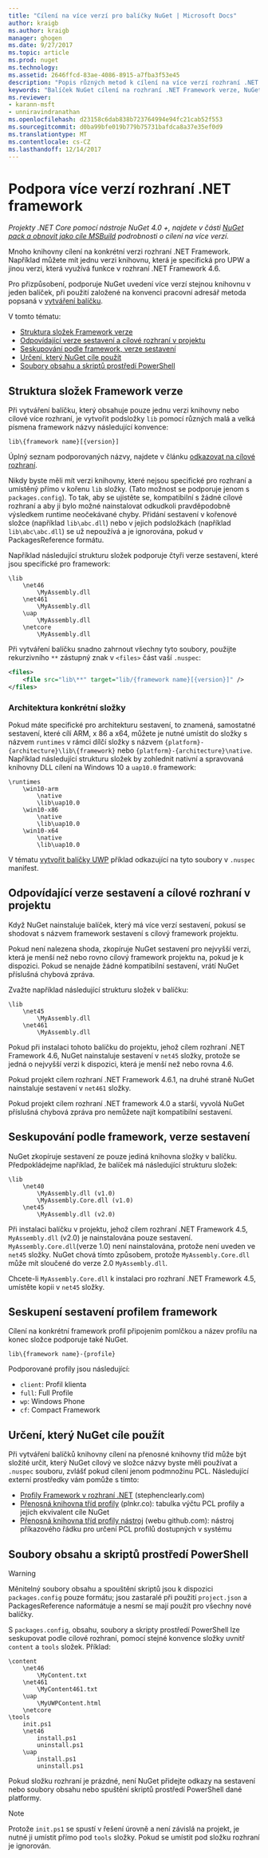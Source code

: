 ```yaml
---
title: "Cílení na více verzí pro balíčky NuGet | Microsoft Docs"
author: kraigb
ms.author: kraigb
manager: ghogen
ms.date: 9/27/2017
ms.topic: article
ms.prod: nuget
ms.technology: 
ms.assetid: 2646ffcd-83ae-4086-8915-a7fba3f53e45
description: "Popis různých metod k cílení na více verzí rozhraní .NET Framework z v rámci jednoho balíčku NuGet."
keywords: "Balíček NuGet cílení na rozhraní .NET Framework verze, NuGet a rozhraní .NET, cílení na více rozhraní, vytvoření balíčku NuGet"
ms.reviewer:
- karann-msft
- unniravindranathan
ms.openlocfilehash: d23158c6dab838b723764994e94fc21cab52f553
ms.sourcegitcommit: d0ba99bfe019b779b75731bafdca8a37e35ef0d9
ms.translationtype: MT
ms.contentlocale: cs-CZ
ms.lasthandoff: 12/14/2017
---
```

# <a name="supporting-multiple-net-framework-versions"></a>Podpora více verzí rozhraní .NET framework

*Projekty .NET Core pomocí nástroje NuGet 4.0 +, najdete v části [NuGet pack a obnovit jako cíle MSBuild](../schema/msbuild-targets.md) podrobnosti o cílení na více verzí.*

Mnoho knihovny cílení na konkrétní verzi rozhraní .NET Framework. Například můžete mít jednu verzi knihovnu, která je specifická pro UPW a jinou verzi, která využívá funkce v rozhraní .NET Framework 4.6.

Pro přizpůsobení, podporuje NuGet uvedení více verzí stejnou knihovnu v jeden balíček, při použití založené na konvenci pracovní adresář metoda popsaná v [vytváření balíčku](../create-packages/creating-a-package.md#from-a-convention-based-working-directory).

V tomto tématu:

- [Struktura složek Framework verze](#framework-version-folder-structure)
- [Odpovídající verze sestavení a cílové rozhraní v projektu](#matching-assembly-versions-and-the-target-framework-in-a-project)
- [Seskupování podle framework, verze sestavení](#grouping-assemblies-by-framework-version)
- [Určení, který NuGet cíle použít](#determining-which-nuget-target-to-use)
- [Soubory obsahu a skriptů prostředí PowerShell](#content-files-and-powershell-scripts)


## <a name="framework-version-folder-structure"></a>Struktura složek Framework verze

Při vytváření balíčku, který obsahuje pouze jednu verzi knihovny nebo cílové více rozhraní, je vytvořit podsložky `lib` pomocí různých malá a velká písmena framework názvy následující konvence:

    lib\{framework name}[{version}]

Úplný seznam podporovaných názvy, najdete v článku [odkazovat na cílové rozhraní](../schema/target-frameworks.md#supported-frameworks).

Nikdy byste měli mít verzi knihovny, které nejsou specifické pro rozhraní a umístěný přímo v kořenu `lib` složky. (Tato možnost se podporuje jenom s `packages.config`). To tak, aby se ujistěte se, kompatibilní s žádné cílové rozhraní a aby ji bylo možné nainstalovat odkudkoli pravděpodobně výsledkem runtime neočekávané chyby. Přidání sestavení v kořenové složce (například `lib\abc.dll`) nebo v jejich podsložkách (například `lib\abc\abc.dll`) se už nepoužívá a je ignorována, pokud v PackagesReference formátu.

Například následující strukturu složek podporuje čtyři verze sestavení, které jsou specifické pro framework:

    \lib
        \net46
            \MyAssembly.dll
        \net461
            \MyAssembly.dll
        \uap
            \MyAssembly.dll
        \netcore
            \MyAssembly.dll

Při vytváření balíčku snadno zahrnout všechny tyto soubory, použijte rekurzivního `**` zástupný znak v `<files>` část vaší `.nuspec`:

```xml
<files>
    <file src="lib\**" target="lib/{framework name}[{version}]" />
</files>
```

### <a name="architecture-specific-folders"></a>Architektura konkrétní složky 

Pokud máte specifické pro architekturu sestavení, to znamená, samostatné sestavení, které cílí ARM, x 86 a x64, můžete je nutné umístit do složky s názvem `runtimes` v rámci dílčí složky s názvem `{platform}-{architecture}\lib\{framework}` nebo `{platform}-{architecture}\native`. Například následující strukturu složek by zohlednit nativní a spravovaná knihovny DLL cílení na Windows 10 a `uap10.0` framework:

    \runtimes
        \win10-arm
            \native
            \lib\uap10.0
        \win10-x86
            \native
            \lib\uap10.0
        \win10-x64
            \native
            \lib\uap10.0

V tématu [vytvořit balíčky UWP](../Guides/Create-UWP-Packages.md) příklad odkazující na tyto soubory v `.nuspec` manifest.


## <a name="matching-assembly-versions-and-the-target-framework-in-a-project"></a>Odpovídající verze sestavení a cílové rozhraní v projektu

Když NuGet nainstaluje balíček, který má více verzí sestavení, pokusí se shodovat s názvem framework sestavení s cílový framework projektu.

Pokud není nalezena shoda, zkopíruje NuGet sestavení pro nejvyšší verzi, která je menší než nebo rovno cílový framework projektu na, pokud je k dispozici. Pokud se nenajde žádné kompatibilní sestavení, vrátí NuGet příslušná chybová zpráva.

Zvažte například následující strukturu složek v balíčku:

    \lib
        \net45
            \MyAssembly.dll
        \net461
            \MyAssembly.dll


Pokud při instalaci tohoto balíčku do projektu, jehož cílem rozhraní .NET Framework 4.6, NuGet nainstaluje sestavení v `net45` složky, protože se jedná o nejvyšší verzi k dispozici, která je menší než nebo rovna 4.6.

Pokud projekt cílem rozhraní .NET Framework 4.6.1, na druhé straně NuGet nainstaluje sestavení v `net461` složky.

Pokud projekt cílem rozhraní .NET framework 4.0 a starší, vyvolá NuGet příslušná chybová zpráva pro nemůžete najít kompatibilní sestavení.

## <a name="grouping-assemblies-by-framework-version"></a>Seskupování podle framework, verze sestavení

NuGet zkopíruje sestavení ze pouze jediná knihovna složky v balíčku. Předpokládejme například, že balíček má následující strukturu složek:

    \lib
        \net40
            \MyAssembly.dll (v1.0)
            \MyAssembly.Core.dll (v1.0)
        \net45
            \MyAssembly.dll (v2.0)

Při instalaci balíčku v projektu, jehož cílem rozhraní .NET Framework 4.5, `MyAssembly.dll` (v2.0) je nainstalována pouze sestavení. `MyAssembly.Core.dll`(verze 1.0) není nainstalována, protože není uveden ve `net45` složky. NuGet chová tímto způsobem, protože `MyAssembly.Core.dll` může mít sloučené do verze 2.0 `MyAssembly.dll`.

Chcete-li `MyAssembly.Core.dll` k instalaci pro rozhraní .NET Framework 4.5, umístěte kopii v `net45` složky.

## <a name="grouping-assemblies-by-framework-profile"></a>Seskupení sestavení profilem framework

Cílení na konkrétní framework profil připojením pomlčkou a název profilu na konec složce podporuje také NuGet.

    lib\{framework name}-{profile}

Podporované profily jsou následující:

- `client`: Profil klienta
- `full`: Full Profile
- `wp`: Windows Phone
- `cf`: Compact Framework

## <a name="determining-which-nuget-target-to-use"></a>Určení, který NuGet cíle použít

Při vytváření balíčků knihovny cílení na přenosné knihovny tříd může být složité určit, který NuGet cílový ve složce názvy byste měli používat a `.nuspec` souboru, zvlášť pokud cílení jenom podmnožinu PCL. Následující externí prostředky vám pomůže s tímto:

- [Profily Framework v rozhraní .NET](http://blog.stephencleary.com/2012/05/framework-profiles-in-net.html) (stephenclearly.com)
- [Přenosná knihovna tříd profily](http://embed.plnkr.co/03ck2dCtnJogBKHJ9EjY/preview) (plnkr.co): tabulka výčtu PCL profily a jejich ekvivalent cíle NuGet
- [Přenosná knihovna tříd profily nástroj](https://github.com/StephenCleary/PortableLibraryProfiles) (webu github.com): nástroj příkazového řádku pro určení PCL profilů dostupných v systému

## <a name="content-files-and-powershell-scripts"></a>Soubory obsahu a skriptů prostředí PowerShell

> [!Warning]
> Měnitelný soubory obsahu a spouštění skriptů jsou k dispozici `packages.config` pouze formátu; jsou zastaralé při použití `project.json` a PackagesReference naformátuje a nesmí se mají použít pro všechny nové balíčky.

S `packages.config`, obsahu, soubory a skripty prostředí PowerShell lze seskupovat podle cílové rozhraní, pomocí stejné konvence složky uvnitř `content` a `tools` složek. Příklad:

    \content
        \net46
            \MyContent.txt
        \net461
            \MyContent461.txt
        \uap
            \MyUWPContent.html
        \netcore
    \tools
        init.ps1
        \net46
            install.ps1
            uninstall.ps1
        \uap
            install.ps1
            uninstall.ps1

Pokud složku rozhraní je prázdné, není NuGet přidejte odkazy na sestavení nebo soubory obsahu nebo spuštění skriptů prostředí PowerShell dané platformy.

> [!Note]
> Protože `init.ps1` se spustí v řešení úrovně a není závislá na projekt, je nutné ji umístit přímo pod `tools` složky. Pokud se umístit pod složku rozhraní je ignorován.
